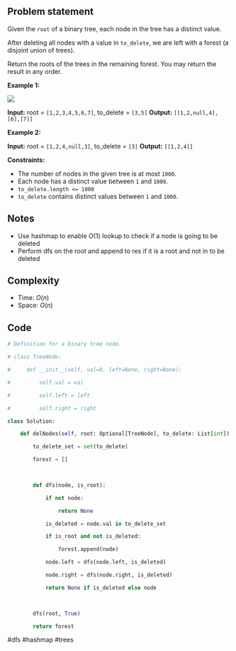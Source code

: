 ## Problem statement

Given the `root` of a binary tree, each node in the tree has a distinct value.

After deleting all nodes with a value in `to_delete`, we are left with a forest (a disjoint union of trees).

Return the roots of the trees in the remaining forest. You may return the result in any order.

**Example 1:**

![](https://assets.leetcode.com/uploads/2019/07/01/screen-shot-2019-07-01-at-53836-pm.png)

**Input:** root = `[1,2,3,4,5,6,7]`, to_delete = `[3,5]`
**Output:** `[[1,2,null,4],[6],[7]]`

**Example 2:**

**Input:** root = `[1,2,4,null,3]`, to_delete = `[3]`
**Output:** `[[1,2,4]]`

**Constraints:**

- The number of nodes in the given tree is at most `1000`.
- Each node has a distinct value between `1` and `1000`.
- `to_delete.length <= 1000`
- `to_delete` contains distinct values between `1` and `1000`.
## Notes

- Use hashmap to enable $O(1)$ lookup to check if a node is going to be deleted
- Perform dfs on the root and append to res if it is a root and not in to be deleted
## Complexity

- Time: $O(n)$
- Space: $O(n)$
## Code

```python
# Definition for a binary tree node.

# class TreeNode:

#     def __init__(self, val=0, left=None, right=None):

#         self.val = val

#         self.left = left

#         self.right = right

class Solution:

    def delNodes(self, root: Optional[TreeNode], to_delete: List[int]) -> List[TreeNode]:

        to_delete_set = set(to_delete)

        forest = []

  

        def dfs(node, is_root):

            if not node:

                return None

            is_deleted = node.val in to_delete_set

            if is_root and not is_deleted:

                forest.append(node)

            node.left = dfs(node.left, is_deleted)

            node.right = dfs(node.right, is_deleted)

            return None if is_deleted else node

  

        dfs(root, True)

        return forest
```

#dfs 
#hashmap 
#trees 